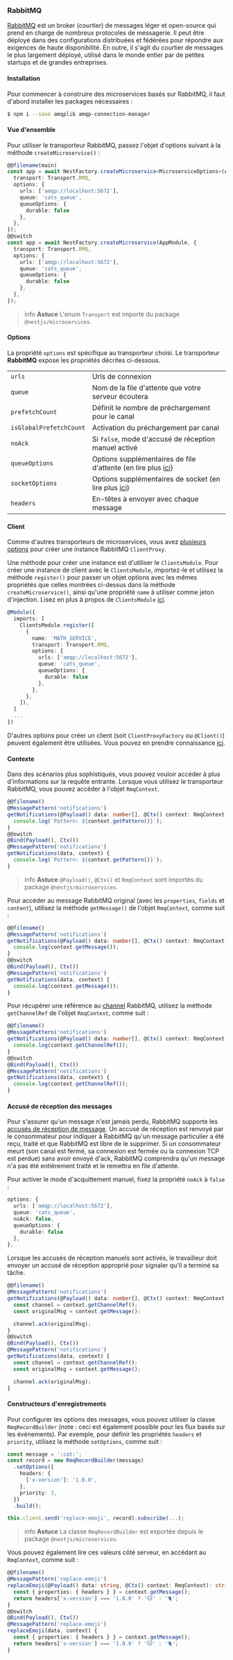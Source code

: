 ### RabbitMQ

[RabbitMQ](https://www.rabbitmq.com/) est un broker (courtier) de messages léger et open-source qui prend en charge de nombreux protocoles de messagerie. Il peut être déployé dans des configurations distribuées et fédérées pour répondre aux exigences de haute disponibilité. En outre, il s'agit du courtier de messages le plus largement déployé, utilisé dans le monde entier par de petites startups et de grandes entreprises.

#### Installation

Pour commencer à construire des microservices basés sur RabbitMQ, il faut d'abord installer les packages nécessaires :

```bash
$ npm i --save amqplib amqp-connection-manager
```

#### Vue d'ensemble

Pour utiliser le transporteur RabbitMQ, passez l'objet d'options suivant à la méthode `createMicroservice()` :

```typescript
@@filename(main)
const app = await NestFactory.createMicroservice<MicroserviceOptions>(AppModule, {
  transport: Transport.RMQ,
  options: {
    urls: ['amqp://localhost:5672'],
    queue: 'cats_queue',
    queueOptions: {
      durable: false
    },
  },
});
@@switch
const app = await NestFactory.createMicroservice(AppModule, {
  transport: Transport.RMQ,
  options: {
    urls: ['amqp://localhost:5672'],
    queue: 'cats_queue',
    queueOptions: {
      durable: false
    },
  },
});
```

> info **Astuce** L'enum `Transport` est importé du package `@nestjs/microservices`.

#### Options

La propriété `options` est spécifique au transporteur choisi. Le transporteur **RabbitMQ** expose les propriétés décrites ci-dessous.

<table>
  <tr>
    <td><code>urls</code></td>
    <td>Urls de connexion</td>
  </tr>
  <tr>
    <td><code>queue</code></td>
    <td>Nom de la file d'attente que votre serveur écoutera</td>
  </tr>
  <tr>
    <td><code>prefetchCount</code></td>
    <td>Définit le nombre de préchargement pour le canal</td>
  </tr>
  <tr>
    <td><code>isGlobalPrefetchCount</code></td>
    <td>Activation du préchargement par canal</td>
  </tr>
  <tr>
    <td><code>noAck</code></td>
    <td>Si <code>false</code>, mode d'accusé de réception manuel activé</td>
  </tr>
  <tr>
    <td><code>queueOptions</code></td>
    <td>Options supplémentaires de file d'attente (en lire plus <a href="https://www.squaremobius.net/amqp.node/channel_api.html#channel_assertQueue" rel="nofollow" target="_blank">ici</a>)</td>
  </tr>
  <tr>
    <td><code>socketOptions</code></td>
    <td>Options supplémentaires de socket (en lire plus <a href="https://www.squaremobius.net/amqp.node/channel_api.html#socket-options" rel="nofollow" target="_blank">ici</a>)</td>
  </tr>
  <tr>
    <td><code>headers</code></td>
    <td>En-têtes à envoyer avec chaque message</td>
  </tr>
</table>

#### Client

Comme d'autres transporteurs de microservices, vous avez [plusieurs options](/microservices/basics#client) pour créer une instance RabbitMQ `ClientProxy`.

Une méthode pour créer une instance est d'utiliser le `ClientsModule`. Pour créer une instance de client avec le `ClientsModule`, importez-le et utilisez la méthode `register()` pour passer un objet options avec les mêmes propriétés que celles montrées ci-dessus dans la méthode `createMicroservice()`, ainsi qu'une propriété `name` à utiliser comme jeton d'injection. Lisez en plus à propos de `ClientsModule` [ici](/microservices/basics#client).

```typescript
@Module({
  imports: [
    ClientsModule.register([
      {
        name: 'MATH_SERVICE',
        transport: Transport.RMQ,
        options: {
          urls: ['amqp://localhost:5672'],
          queue: 'cats_queue',
          queueOptions: {
            durable: false
          },
        },
      },
    ]),
  ]
  ...
})
```

D'autres options pour créer un client (soit `ClientProxyFactory` ou `@Client()`) peuvent également être utilisées. Vous pouvez en prendre connaissance [ici](/microservices/basics#client).

#### Contexte

Dans des scénarios plus sophistiqués, vous pouvez vouloir accéder à plus d'informations sur la requête entrante. Lorsque vous utilisez le transporteur RabbitMQ, vous pouvez accéder à l'objet `RmqContext`.

```typescript
@@filename()
@MessagePattern('notifications')
getNotifications(@Payload() data: number[], @Ctx() context: RmqContext) {
  console.log(`Pattern: ${context.getPattern()}`);
}
@@switch
@Bind(Payload(), Ctx())
@MessagePattern('notifications')
getNotifications(data, context) {
  console.log(`Pattern: ${context.getPattern()}`);
}
```

> info **Astuce** `@Payload()`, `@Ctx()` et `RmqContext` sont importés du package `@nestjs/microservices`.

Pour accéder au message RabbitMQ original (avec les `properties`, `fields` et `content`), utilisez la méthode `getMessage()` de l'objet `RmqContext`, comme suit :

```typescript
@@filename()
@MessagePattern('notifications')
getNotifications(@Payload() data: number[], @Ctx() context: RmqContext) {
  console.log(context.getMessage());
}
@@switch
@Bind(Payload(), Ctx())
@MessagePattern('notifications')
getNotifications(data, context) {
  console.log(context.getMessage());
}
```

Pour récupérer une référence au [channel](https://www.rabbitmq.com/channels.html) RabbitMQ, utilisez la méthode `getChannelRef` de l'objet `RmqContext`, comme suit :

```typescript
@@filename()
@MessagePattern('notifications')
getNotifications(@Payload() data: number[], @Ctx() context: RmqContext) {
  console.log(context.getChannelRef());
}
@@switch
@Bind(Payload(), Ctx())
@MessagePattern('notifications')
getNotifications(data, context) {
  console.log(context.getChannelRef());
}
```

#### Accusé de réception des messages

Pour s'assurer qu'un message n'est jamais perdu, RabbitMQ supporte les [accusés de réception de message](https://www.rabbitmq.com/confirms.html). Un accusé de réception est renvoyé par le consommateur pour indiquer à RabbitMQ qu'un message particulier a été reçu, traité et que RabbitMQ est libre de le supprimer. Si un consommateur meurt (son canal est fermé, sa connexion est fermée ou la connexion TCP est perdue) sans avoir envoyé d'ack, RabbitMQ comprendra qu'un message n'a pas été entièrement traité et le remettra en file d'attente.

Pour activer le mode d'acquittement manuel, fixez la propriété `noAck` à `false` :

```typescript
options: {
  urls: ['amqp://localhost:5672'],
  queue: 'cats_queue',
  noAck: false,
  queueOptions: {
    durable: false
  },
},
```

Lorsque les accusés de réception manuels sont activés, le travailleur doit envoyer un accusé de réception approprié pour signaler qu'il a terminé sa tâche.

```typescript
@@filename()
@MessagePattern('notifications')
getNotifications(@Payload() data: number[], @Ctx() context: RmqContext) {
  const channel = context.getChannelRef();
  const originalMsg = context.getMessage();

  channel.ack(originalMsg);
}
@@switch
@Bind(Payload(), Ctx())
@MessagePattern('notifications')
getNotifications(data, context) {
  const channel = context.getChannelRef();
  const originalMsg = context.getMessage();

  channel.ack(originalMsg);
}
```

#### Constructeurs d'enregistrements

Pour configurer les options des messages, vous pouvez utiliser la classe `RmqRecordBuilder` (note : ceci est également possible pour les flux basés sur les événements). Par exemple, pour définir les propriétés `headers` et `priority`, utilisez la méthode `setOptions`, comme suit :

```typescript
const message = ':cat:';
const record = new RmqRecordBuilder(message)
  .setOptions({
    headers: {
      ['x-version']: '1.0.0',
    },
    priority: 3,
  })
  .build();

this.client.send('replace-emoji', record).subscribe(...);
```

> info **Astuce** La classe `RmqRecordBuilder` est exportée depuis le package `@nestjs/microservices`.

Vous pouvez également lire ces valeurs côté serveur, en accédant au `RmqContext`, comme suit :

```typescript
@@filename()
@MessagePattern('replace-emoji')
replaceEmoji(@Payload() data: string, @Ctx() context: RmqContext): string {
  const { properties: { headers } } = context.getMessage();
  return headers['x-version'] === '1.0.0' ? '🐱' : '🐈';
}
@@switch
@Bind(Payload(), Ctx())
@MessagePattern('replace-emoji')
replaceEmoji(data, context) {
  const { properties: { headers } } = context.getMessage();
  return headers['x-version'] === '1.0.0' ? '🐱' : '🐈';
}
```
